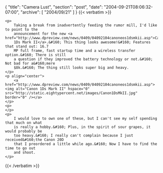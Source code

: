 {
  "title": "Camera Lust",
  "section": "post",
  "date": "2004-09-21T08:06:32-07:00",
  "archive": [
    "2004/09/21"
  ]
}
{{< verbatim >}}

    <p>
        Taking a break from inadvertently feeding the rumor mill, I'd like to point to the
        announcement for the new <a href="http://www.dpreview.com/news/0409/04092104canoneos1dsmkii.asp">Canon
        1Ds Mark II</a>.&#160; This thing looks awesome!&#160; Features that stand out: 16.7
        MP full frame, fast startup time and a wireless transfer option.&#160; There is still
        a question if they improved the battery technology or not.&#160; Not bad for a&#160;mere
        $8k.&#160; The thing still looks super big and heavy.
    </p>
    <p align="center">
        <a href="http://www.dpreview.com/news/0409/04092104canoneos1dsmkii.asp"><img alt="Canon 1Ds Mark II" hspace="0" src="http://static.eightypercent.net/images/Canon1DsMkII.jpg" border="0" /></a>
    </p>
    <p>
    </p>
    <p>
        I would love to own one of these, but I can't see my self spending that much on what
        is really a hobby.&#160; Plus, in the spirit of sour grapes, it would probably be
        too heavy.&#160; I really can't complain because I just received&#160;the Canon 20D
        that I preordered a little while ago.&#160; Now I have to find the time to go out
        and shoot.
    </p>

{{< /verbatim >}}
